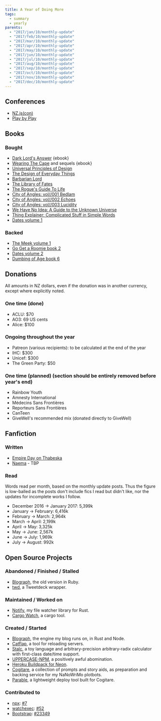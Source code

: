 ```yaml
---
title: A Year of Doing More
tags:
  - summary
  - yearly
parents:
  - "2017/jan/10/monthly-update"
  - "2017/feb/10/monthly-update"
  - "2017/mar/10/monthly-update"
  - "2017/apr/10/monthly-update"
  - "2017/may/10/monthly-update"
  - "2017/jun/10/monthly-update"
  - "2017/jul/10/monthly-update"
  - "2017/aug/10/monthly-update"
  - "2017/sep/10/monthly-update"
  - "2017/oct/10/monthly-update"
  - "2017/nov/10/monthly-update"
  - "2017/dec/10/monthly-update"
---
```


## Conferences

- [NZ.js(con)](http://conference.javascript.org.nz/)
- [Play by Play](http://playbyplay.co.nz/)


## Books

### Bought

- [Dark Lord's Answer](https://www.amazon.com/Dark-Lords-Answer-Eliezer-Yudkowsky-ebook/dp/B01N9IPGWZ) {ebook}
- [Wearing The Cape](https://www.amazon.com/Wearing-Cape-Book-ebook/dp/B004XRCC1G) and sequels {ebook}
- [Universal Principles of Design](https://www.amazon.com/Universal-Principles-Design-Revised-Updated/dp/1592535879/)
- [The Design of Everyday Things](https://www.amazon.com/gp/product/0465050654/)
- [Barbarian Lord](https://www.amazon.com/Barbarian-Lord-Matt-Smith/dp/0547859066)
- [The Library of Fates](https://www.goodreads.com/book/show/32766747-the-library-of-fates)
- [The Rogue's Guide To Life](https://www.createspace.com/7098811)
- [City of Angles: vol//001 Bedlam](https://www.createspace.com/4405318)
- [City of Angles: vol//002 Echoes](https://www.createspace.com/4706335)
- [City of Angles: vol//003 Lucidity](https://www.createspace.com/5212086)
- [We Have No Idea: A Guide to the Unknown Universe](https://www.amazon.com/gp/product/0735211515)
- [Thing Explainer: Complicated Stuff in Simple Words](https://www.amazon.com/gp/product/0544668251)
- [Dates volume 1](https://gumroad.com/l/datesBook)

### Backed

- [The Meek volume 1](https://www.kickstarter.com/projects/shingworks/the-meek-volume-1)
- [Go Get a Roomie book 2](https://www.kickstarter.com/projects/hiveworks/go-get-a-roomie-books-1-2-by-chloe-c/description)
- [Dates volume 2](https://www.kickstarter.com/projects/marginspublishing/dates-an-anthology-of-queer-historical-fiction-vol)
- [Dumbing of Age book 6](https://www.kickstarter.com/projects/326540223/dumbing-of-age-sixth-book-collection)


## Donations

All amounts in NZ dollars, even if the donation was in another currency, except
where explicitly noted.

### One time (done)

- ACLU: $70
- AO3: 69 US cents
- Alice: $100

### Ongoing throughout the year

- Patreon (various recipients): to be calculated at the end of the year
- IHC: $300
- Unicef: $300
- The Green Party: $50

### One time (planned) (section should be entirely removed before year's end)

- Rainbow Youth
- Amnesty International
- Médecins Sans Frontières
- Reporteurs Sans Frontières
- CanTeen
- GiveWell's recommended mix (donated directly to GiveWell)


## Fanfiction

### Written

- [Empire Day on Thabeska](https://archiveofourown.org/works/11542755)
- [Naema]() - TBP

### Read

Words read per month, based on the monthly update posts. Thus the figure is
low-balled as the posts don't include fics I read but didn't like, nor the
updates for incomplete works I follow.

- December 2016 → January 2017: 5,399k
- January → February: 6,416k
- February → March: 2,964k
- March → April: 2,199k
- April → May: 3,325k
- May → June: 2,567k
- June → July: 1,969k
- July → August: 992k


## Open Source Projects

### Abandoned / Finished / Stalled

 - [Blograph](https://github.com/passcod/blograph/tree/ruby), the old version in Ruby.
 - [twd](https://github.com/passcod/twd), a Tweetdeck wrapper.

### Maintained / Worked on

 - [Notify](https://github.com/passcod/notify), my file watcher library for Rust.
 - [Cargo Watch](https://github.com/passcod/cargo-watch), a cargo tool.

### Created / Started

 - [Blograph](https://github.com/passcod/blograph), the engine my blog runs on, in Rust and Node.
 - [Catflap](https://github.com/passcod/catflap), a tool for reloading servers.
 - [Stalc](https://github.com/passcod/stalc), a toy language and arbitrary-precision arbitrary-radix calculator with first-class date/time support.
 - [UPPERCASE-NPM](https://github.com/passcod/UPPERCASE-NPM), a positively awful abomination.
 - [Heroku Buildpack for Neon](https://github.com/passcod/heroku-buildpack-neon).
 - [Cogitare](https://github.com/storily/cogitare), a collection of prompts and story aids, as preparation and backing service for my NaNoWriMo plotbots.
 - [Parable](https://github.com/storily/parable), a lightweight deploy tool built for Cogitare.

### Contributed to

 - [npx](https://github.com/zkat/npx): [#7](https://github.com/zkat/npx/pull/7)
 - [watchexec](https://github.com/mattgreen/watchexec): [#52](https://github.com/mattgreen/watchexec/pull/52)
 - [Bootstrap](https://getbootstrap.com): [#23349](https://github.com/twbs/bootstrap/issues/23349)
